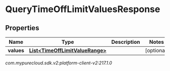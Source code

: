 # QueryTimeOffLimitValuesResponse


## Properties

| Name | Type | Description | Notes |
| ------------ | ------------- | ------------- | ------------- |
| **values** | [**List&lt;TimeOffLimitValueRange&gt;**](TimeOffLimitValueRange) |  |  [optional] |




_com.mypurecloud.sdk.v2:platform-client-v2:217.1.0_
